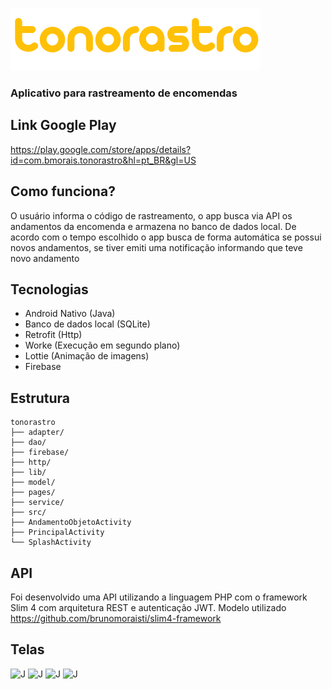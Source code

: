 ![alt text](https://github.com/brunomoraisti/tonorastro/blob/master/app/src/main/res/mipmap-mdpi/logo_nome_amarelo.png?raw=true)
### Aplicativo para rastreamento de encomendas

## Link Google Play
https://play.google.com/store/apps/details?id=com.bmorais.tonorastro&hl=pt_BR&gl=US

## Como funciona?
O usuário informa o código de rastreamento, o app busca via API os andamentos da encomenda e armazena no banco de dados local. De acordo com o tempo escolhido o app busca de forma automática se possui novos andamentos, se tiver emiti uma notificação informando que teve novo andamento

## Tecnologias
- Android Nativo (Java)
- Banco de dados local (SQLite)
- Retrofit (Http)
- Worke (Execução em segundo plano)
- Lottie (Animação de imagens)
- Firebase

## Estrutura
    tonorastro
    ├── adapter/
    ├── dao/
    ├── firebase/
    ├── http/
    ├── lib/
    ├── model/
    ├── pages/
    ├── service/
    ├── src/
    ├── AndamentoObjetoActivity
    ├── PrincipalActivity
    └── SplashActivity

## API
Foi desenvolvido uma API utilizando a linguagem PHP com o framework Slim 4 com arquitetura REST e autenticação JWT. Modelo utilizado https://github.com/brunomoraisti/slim4-framework

## Telas
<img src="/blob/master/img/img1.jpeg?raw=true" alt="J" width="200"/>
<img src="/blob/master/img/img1.jpeg?raw=true" alt="J" width="200"/>
<img src="/blob/master/img/img1.jpeg?raw=true" alt="J" width="200"/>
<img src="/blob/master/img/img1.jpeg?raw=true" alt="J" width="200"/>


